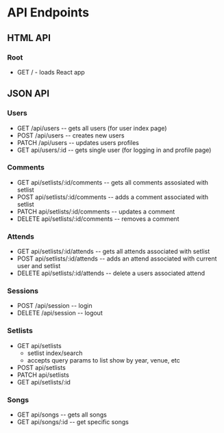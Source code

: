 # API Endpoints

## HTML API
### Root
* GET / - loads React app

## JSON API
### Users
* GET /api/users  -- gets all users (for user index page)
* POST /api/users -- creates new users
* PATCH /api/users -- updates users profiles
* GET api/users/:id -- gets single user (for logging in and profile page)

### Comments
* GET api/setlists/:id/comments -- gets all comments assosiated with setlist
* POST api/setlists/:id/comments -- adds a comment associated with setlist
* PATCH  api/setlists/:id/comments -- updates a comment
* DELETE api/setlists/:id/comments -- removes a comment

### Attends 
* GET api/setlists/:id/attends -- gets all attends associated with setlist
* POST api/setlists/:id/attends -- adds an attend associated with current user and setlist
* DELETE api/setlists/:id/attends -- delete a users associated attend

### Sessions
* POST /api/session -- login
* DELETE /api/session -- logout

### Setlists
* GET api/setlists
    * setlist index/search
    * accepts query params to list show by year, venue, etc
* POST api/setlists
* PATCH api/setlists
* GET api/setlists/:id

### Songs
* GET api/songs -- gets all songs
* GET api/songs/:id -- get specific songs